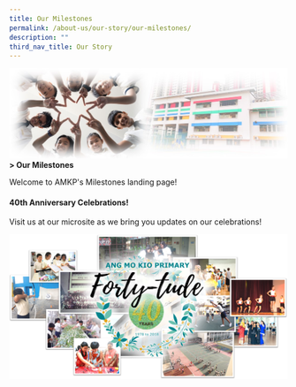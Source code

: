 ```yaml
---
title: Our Milestones
permalink: /about-us/our-story/our-milestones/
description: ""
third_nav_title: Our Story
---
```


![Sub-banner](/images/sub%20banner.jpg)
**&gt; Our Milestones** 

Welcome to AMKP's Milestones landing page!  

#### 40th Anniversary Celebrations!

Visit us at our microsite as we bring you updates on our celebrations!

![](/images/About%20Us/40th%20Anniversary/Coverpic_New.png)